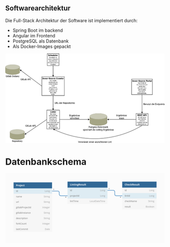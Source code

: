 
## Softwarearchitektur

Die Full-Stack Architektur der Software ist implementiert durch:
* Spring Boot im backend
* Angular im Frontend
* PostgreSQL als Datenbank
* Als Docker-Images gepackt

![Softwarearchitektur](https://github.com/amosproj/amos-ss2021-is-project-linter/raw/main/assets/architektur.png)

# Datenbankschema
![Datenbankschema](https://github.com/amosproj/amos-ss2021-is-project-linter/raw/main/assets/database.png)
